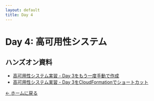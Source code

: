```yaml
---
layout: default
title: Day 4
---
```


# Day 4: 高可用性システム

## ハンズオン資料

- [高可用性システム実習 - Day 3をもう一度手動で作成](ha-system-lab/)
- [高可用性システム実習 - Day 3をCloudFormationでショートカット](ha-system-lab/README-shortcut-with-cloudformation.md)

[← ホームに戻る](../)
